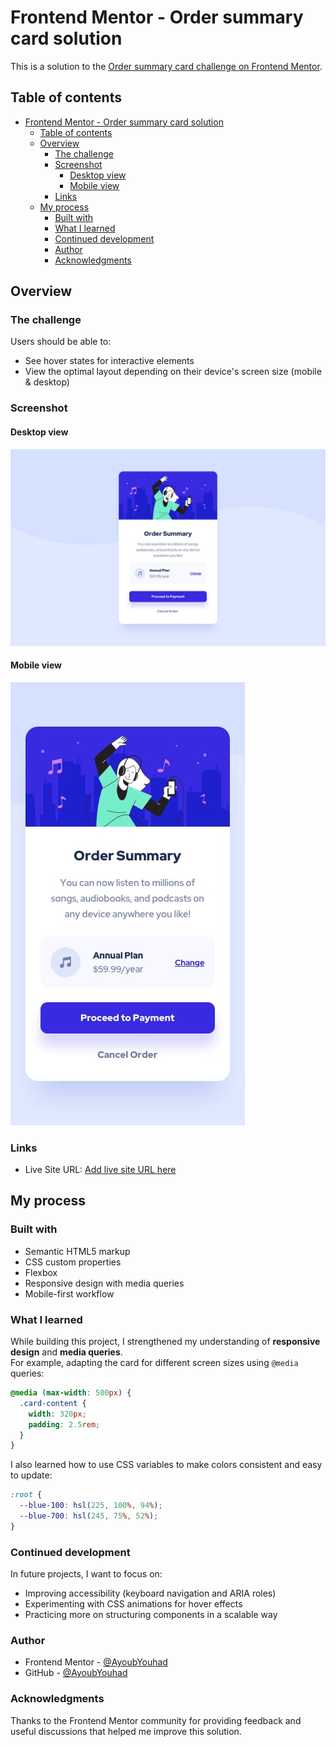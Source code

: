 # Frontend Mentor - Order summary card solution

This is a solution to the [Order summary card challenge on Frontend Mentor](https://www.frontendmentor.io/challenges/order-summary-component-QlPmajDUj).

## Table of contents

- [Frontend Mentor - Order summary card solution](#frontend-mentor---order-summary-card-solution)
  - [Table of contents](#table-of-contents)
  - [Overview](#overview)
    - [The challenge](#the-challenge)
    - [Screenshot](#screenshot)
      - [Desktop view](#desktop-view)
      - [Mobile view](#mobile-view)
    - [Links](#links)
  - [My process](#my-process)
    - [Built with](#built-with)
    - [What I learned](#what-i-learned)
    - [Continued development](#continued-development)
    - [Author](#author)
    - [Acknowledgments](#acknowledgments)

## Overview

### The challenge

Users should be able to:

- See hover states for interactive elements
- View the optimal layout depending on their device's screen size (mobile & desktop)

### Screenshot

#### Desktop view

![](design\desktop-design.jpg)

#### Mobile view

![](design\mobile-design.jpg)

### Links

- Live Site URL: [Add live site URL here](https://your-live-site-url.com)

## My process

### Built with

- Semantic HTML5 markup
- CSS custom properties
- Flexbox
- Responsive design with media queries
- Mobile-first workflow

### What I learned

While building this project, I strengthened my understanding of **responsive design** and **media queries**.  
For example, adapting the card for different screen sizes using `@media` queries:

```css
@media (max-width: 500px) {
  .card-content {
    width: 320px;
    padding: 2.5rem;
  }
}
```

I also learned how to use CSS variables to make colors consistent and easy to update:

```css
:root {
  --blue-100: hsl(225, 100%, 94%);
  --blue-700: hsl(245, 75%, 52%);
}
```

### Continued development

In future projects, I want to focus on:

- Improving accessibility (keyboard navigation and ARIA roles)
- Experimenting with CSS animations for hover effects
- Practicing more on structuring components in a scalable way

### Author

- Frontend Mentor - [@AyoubYouhad](https://www.frontendmentor.io/profile/AyoubYouhad)
- GitHub - [@AyoubYouhad](https://github.com/YOUHAD08/Order-summary-card-solution.git)

### Acknowledgments

Thanks to the Frontend Mentor community for providing feedback and useful discussions that helped me improve this solution.
